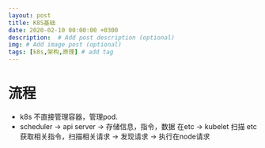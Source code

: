 ```yaml
---
layout: post
title: K8S基础
date: 2020-02-10 00:00:00 +0300
description:  # Add post description (optional)
img: # Add image post (optional)
tags: [k8s,架构,原理] # add tag
---
```


# 流程
- k8s 不直接管理容器，管理pod.
- scheduler -> api server -> 存储信息，指令，数据 在etc -> kubelet 扫描 etc 获取相关指令，扫描相关请求 -> 发现请求 -> 执行在node请求

